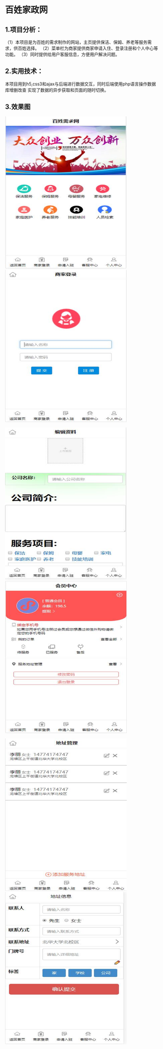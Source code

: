百姓家政网
========

1.项目分析：
--------
（1）本项目是为百姓的需求制作的网站，主页提供保洁、保姆、养老等服务需求，供百姓选择。
（2）菜单栏为商家提供商家申请入住、登录注册和个人中心等功能。
（3）同时提供给用户客服信息，方便用户解决问题。

2.实用技术：
--------
本项目用到h5,css3和ajax与后端进行数据交互，同时后端使用php语言操作数据库增删改查
实现了数据的异步获取和页面的随时切换。

3.效果图
--------
<img src="images/1.jpg" width="400" height="500">      <img src="images/2.jpg" width="400" height="500">

<img src="images/3.jpg" width="400" height="500">      <img src="images/4.jpg" width="400" height="500">

<img src="images/5.jpg" width="400" height="500">      <img src="images/6.jpg" width="400" height="500">
